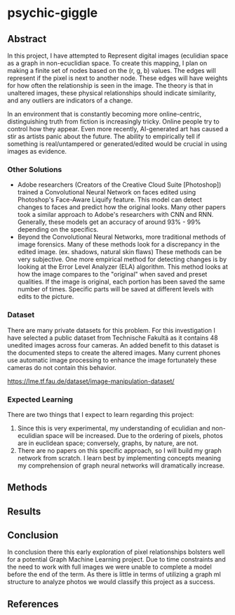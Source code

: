 # psychic-giggle

## Abstract

In this project, I have attempted to Represent digital images (eculidian space as a graph in non-ecuclidian space. To create this mapping, I plan on making a finite set of nodes based on the (r, g, b) values. The edges will represent if the pixel is next to another node. These edges will have weights for how often the relationship is seen in the image. The theory is that in unaltered images, these physical relationships should indicate similarity, and any outliers are indicators of a change.

In an environment that is constantly becoming more online-centric, distinguishing truth from fiction is increasingly tricky. Online people try to control how they appear. Even more recently, AI-generated art has caused a stir as artists panic about the future. The ability to empirically tell if something is real/untampered or generated/edited would be crucial in using images as evidence.


### Other Solutions

- Adobe researchers (Creators of the Creative Cloud Suite [Photoshop]) trained a Convolutional Neural Network on faces edited using Photoshop's Face-Aware Liquify feature. This model can detect changes to faces and predict how the original looks. Many other papers took a similar approach to Adobe's researchers with CNN and RNN. Generally, these models get an accuracy of around 93% - 99% depending on the specifics.
- Beyond the Convolutional Neural Networks, more traditional methods of image forensics. Many of these methods look for a discrepancy in the edited image. (ex. shadows, natural skin flaws) These methods can be very subjective. One more empirical method for detecting changes is by looking at the Error Level Analyzer (ELA) algorithm. This method looks at how the image compares to the "original" when saved and preset qualities. If the image is original, each portion has been saved the same number of times. Specific parts will be saved at different levels with edits to the picture.


### Dataset

There are many private datasets for this problem. For this investigation I have selected a public dataset from Technische Fakultä as it contains 48 unedited images across four cameras. An added benefit to this dataset is the documented steps to create the altered images. Many current phones use automatic image processing to enhance the image fortunately these cameras do not contain this behavior.

https://lme.tf.fau.de/dataset/image-manipulation-dataset/


### Expected Learning
There are two things that I expect to learn regarding this project:
1. Since this is very experimental, my understanding of eculidian and non-eculidian space will be increased. Due to the ordering of pixels, photos are in euclidean space; conversely, graphs, by nature, are not.
2. There are no papers on this specific approach, so I will build my graph network from scratch. I learn best by implementing concepts meaning my comprehension of graph neural networks will dramatically increase.

## Methods


## Results


## Conclusion

In conclusion there this early exploration of pixel relationships bolsters well for a potential Graph Machine Learning project. Due to time constraints and the need to work with full images we were unable to complete a model before the end of the term. As there is little in terms of utilizing a graph ml structure to analyze photos we would classify this project as a success.


## References


